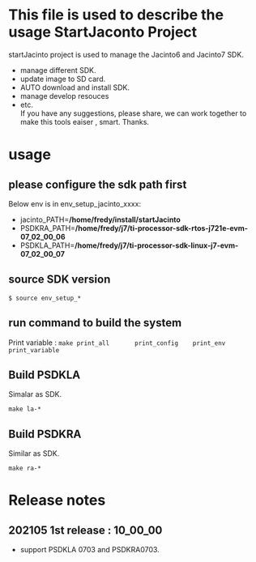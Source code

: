 # This file is used to describe the usage StartJaconto Project

startJacinto project is used to manage the Jacinto6 and Jacinto7 SDK. 

-  manage different SDK. 
-  update image to SD card. 
-  AUTO download and install SDK.
- manage develop resouces
- etc.  
If you have any suggestions, please share, we can work together to make this tools eaiser , smart. Thanks. 


# usage
## please configure the sdk path first
Below env is in env_setup_jacinto_xxxx: 
- jacinto_PATH=**/home/fredy/install/startJacinto**
- PSDKRA_PATH=**/home/fredy/j7/ti-processor-sdk-rtos-j721e-evm-07_02_00_06**
- PSDKLA_PATH=**/home/fredy/j7/ti-processor-sdk-linux-j7-evm-07_02_00_07**
## source SDK version

`$ source env_setup_*`
## run command to build the system
Print variable : 
    `make print_all       print_config    print_env   print_variable`

## Build PSDKLA
Simalar as SDK. 
```
make la-*
```
## Build PSDKRA
Similar as SDK. 
```
make ra-*
```
# Release notes

## 202105 1st release : 10_00_00
- support PSDKLA 0703 and PSDKRA0703. 


